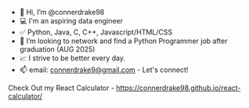 - 👋 Hi, I’m @connerdrake98
- :computer: I'm an aspiring data engineer
- :white_check_mark: Python, Java, C, C++, Javascript/HTML/CSS
- :handshake: I’m looking to network and find a Python Programmer job after graduation (AUG 2025)
- :chart_with_upwards_trend: I strive to be better every day.
- 📫 email: connerdrake9@gmail.com - Let's connect!

Check Out my React Calculator - https://connerdrake98.github.io/react-calculator/
